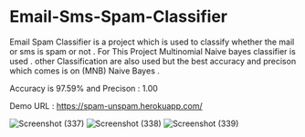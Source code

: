 # Email-Sms-Spam-Classifier

Email Spam Classifier is  a project which is used to classify whether the mail or sms is spam or not . 
For This Project Multinomial Naive bayes classifier is used . other Classification are also used but the best accuracy and precison which comes is on (MNB) Naive Bayes .

Accuracy is 97.59% and Precison : 1.00

Demo URL : https://spam-unspam.herokuapp.com/

![Screenshot (337)](https://user-images.githubusercontent.com/76591045/154828255-e60f84fd-672e-4b07-9a5e-ace3020134b9.png)
![Screenshot (338)](https://user-images.githubusercontent.com/76591045/154828262-2b9ce91b-c3e9-4e94-8c0a-854cd49e23bc.png)
![Screenshot (339)](https://user-images.githubusercontent.com/76591045/154828266-10bcf4fd-1339-49f0-b420-c0b2d9d8a13b.png)



